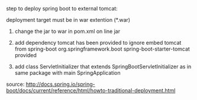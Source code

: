 step to deploy spring boot to external tomcat:

deployment target must be in war extention (*.war)

1. change the jar to war 
	in pom.xml on line <packaging>jar</packaging>

2. add dependency tomcat has been provided to ignore embed tomcat from spring-boot
	<dependency>
        <groupId>org.springframework.boot</groupId>
        <artifactId>spring-boot-starter-tomcat</artifactId>
        <scope>provided</scope>
    </dependency>

3. add class ServletInitializer that extends SpringBootServletInitializer as in same package with main SpringApplication


source: http://docs.spring.io/spring-boot/docs/current/reference/html/howto-traditional-deployment.html   	  